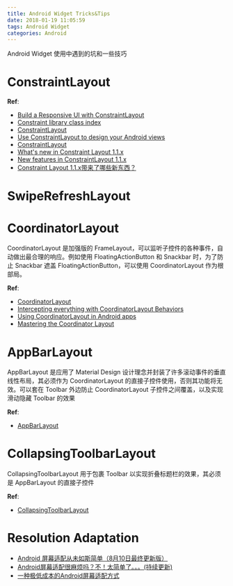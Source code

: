 ```yaml
---
title: Android Widget Tricks&Tips
date: 2018-01-19 11:05:59
tags: Android Widget
categories: Android
---
```


Android Widget 使用中遇到的坑和一些技巧

<!-- more -->

# ConstraintLayout

**Ref**:

* [Build a Responsive UI with ConstraintLayout](https://developer.android.com/training/constraint-layout/index.html)
* [Constraint library class index](https://developer.android.com/reference/android/support/constraint/classes.html)
* [ConstraintLayout](https://constraintlayout.com/)
* [Use ConstraintLayout to design your Android views](https://codelabs.developers.google.com/codelabs/constraint-layout/#0)
* [ConstraintLayout](https://blog.stylingandroid.com/category/layouts/constraintlayout/)
* [What's new in Constraint Layout 1.1.x](https://medium.com/@rafael_toledo/whats-new-in-constraint-layout-1-1-x-f0bdd4dbdfb3)
* [New features in ConstraintLayout 1.1.x](http://androidkt.com/constraintlayout/)
* [Constraint Layout 1.1.x带来了哪些新东西？](http://www.jcodecraeer.com/a/anzhuokaifa/androidkaifa/2017/1019/8618.html)

# SwipeRefreshLayout

# CoordinatorLayout

CoordinatorLayout 是加强版的 FrameLayout，可以监听子控件的各种事件，自动做出最合理的响应。例如使用 FloatingActionButton 和 Snackbar 时，为了防止 Snackbar 遮盖 FloatingActionButton，可以使用 CoordinatorLayout 作为根部局。

**Ref**:

* [CoordinatorLayout](https://developer.android.com/reference/android/support/design/widget/CoordinatorLayout.html)
* [Intercepting everything with CoordinatorLayout Behaviors](https://medium.com/google-developers/intercepting-everything-with-coordinatorlayout-behaviors-8c6adc140c26)
* [Using CoordinatorLayout in Android apps](https://www.androidauthority.com/using-coordinatorlayout-android-apps-703720/)
* [Mastering the Coordinator Layout](http://saulmm.github.io/mastering-coordinator)

# AppBarLayout

AppBarLayout 是应用了 Material Design 设计理念并封装了许多滚动事件的垂直线性布局，其必须作为 CoordinatorLayout 的直接子控件使用，否则其功能将无效。可以套在 Toolbar 外边防止
CoordinatorLayout 子控件之间覆盖，以及实现滑动隐藏 Toolbar 的效果

**Ref**:

* [AppBarLayout](https://developer.android.com/reference/android/support/design/widget/AppBarLayout.html)

# CollapsingToolbarLayout

CollapsingToolbarLayout 用于包裹 Toolbar 以实现折叠标题栏的效果，其必须是 AppBarLayout 的直接子控件

**Ref**:

* [CollapsingToolbarLayout](https://developer.android.com/reference/android/support/design/widget/CollapsingToolbarLayout.html)

# Resolution Adaptation

* [Android 屏幕适配从未如斯简单（8月10日最终更新版）](https://juejin.im/post/5b6250bee51d451918537021)
* [Android屏幕适配很麻烦吗？不！太简单了。。。(持续更新)](https://juejin.im/post/5b3094fc6fb9a00e52398ae4)
* [一种极低成本的Android屏幕适配方式](https://mp.weixin.qq.com/s/d9QCoBP6kV9VSWvVldVVwA)